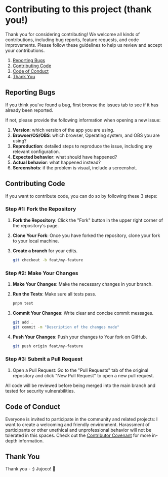 # Contributing to this project (thank you!)

Thank you for considering contributing! We welcome all kinds of contributions, including bug reports, feature requests, and code improvements. Please follow these guidelines to help us review and accept your contributions.

1.  [Reporting Bugs](#reporting-bugs)
2.  [Contributing Code](#contributing-code)
3.  [Code of Conduct](#code-of-conduct)
4.  [Thank You](#thank-you)

## Reporting Bugs

If you think you've found a bug, first browse the issues tab to see if it has already been reported.

If not, please provide the following information when opening a new issue:

1. **Version**: which version of the app you are using.
2. **Browser/OS/OBS**: which browser, Operating system, and OBS you are using?
3. **Reproduction**: detailed steps to reproduce the issue, including any relevant configuration.
4. **Expected behavior**: what should have happened?
5. **Actual behavior**: what happened instead?
6. **Screenshots**: if the problem is visual, include a screenshot.

## Contributing Code

If you want to contribute code, you can do so by following these 3 steps:

### Step #1: Fork the Repository

1. **Fork the Repository**: Click the "Fork" button in the upper right corner of the repository's page.

2. **Clone Your Fork**: Once you have forked the repository, clone your fork to your local machine.

3. **Create a branch** for your edits.
    ```bash
    git checkout -b feat/my-feature
    ```

### Step #2: Make Your Changes

1. **Make Your Changes**: Make the necessary changes in your branch.

2. **Run the Tests**: Make sure all tests pass.

    ```bash
    pnpm test
    ```

3. **Commit Your Changes**: Write clear and concise commit messages.

    ```bash
    git add .
    git commit -m "Description of the changes made"
    ```

4. **Push Your Changes**: Push your changes to Your fork on GitHub.

    ```bash
    git push origin feat/my-feature
    ```

### Step #3: Submit a Pull Request

1. Open a Pull Request: Go to the "Pull Requests" tab of the original repository and click "New Pull Request" to open a new pull request.

All code will be reviewed before being merged into the main branch and tested for security vulnerabilities.

## Code of Conduct

Everyone is invited to participate in the community and related projects:
I want to create a welcoming and friendly environment.
Harassment of participants or other unethical and unprofessional behavior will not be tolerated in this spaces.
Check out the [Contributor Covenant](CODE_OF_CONDUCT.md) for more in-depth information.

## Thank You

Thank you - :) Jujoco! 🎉
